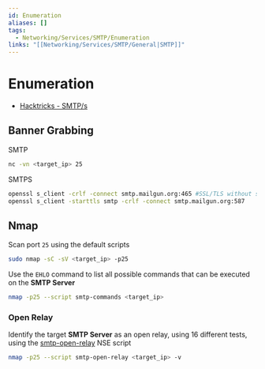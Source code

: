 ```yaml
---
id: Enumeration
aliases: []
tags:
  - Networking/Services/SMTP/Enumeration
links: "[[Networking/Services/SMTP/General|SMTP]]"
---
```


# Enumeration

- [Hacktricks - SMTP/s](https://book.hacktricks.wiki/en/network-services-pentesting/pentesting-smtp/index.html)

<!-- Banner Grabbing {{{-->
## Banner Grabbing

SMTP

```sh
nc -vn <target_ip> 25
```

SMTPS

```sh
openssl s_client -crlf -connect smtp.mailgun.org:465 #SSL/TLS without starttls command
openssl s_client -starttls smtp -crlf -connect smtp.mailgun.org:587
```

<!-- }}} -->

<!-- Nmap {{{-->
## Nmap

Scan port `25` using the default scripts

```sh
sudo nmap -sC -sV <target_ip> -p25
```

Use the `EHLO` command to list all possible commands that can be executed on the
**SMTP Server**

```sh
nmap -p25 --script smtp-commands <target_ip>
```

<!-- }}} -->

<!-- Open Relay {{{-->
### Open Relay

Identify the target **SMTP Server** as an open relay, using 16 different tests,
using the [smtp-open-relay](https://nmap.org/nsedoc/scripts/smtp-open-relay.html)
NSE script

```sh
nmap -p25 --script smtp-open-relay <target_ip> -v
```

<!-- }}} -->
